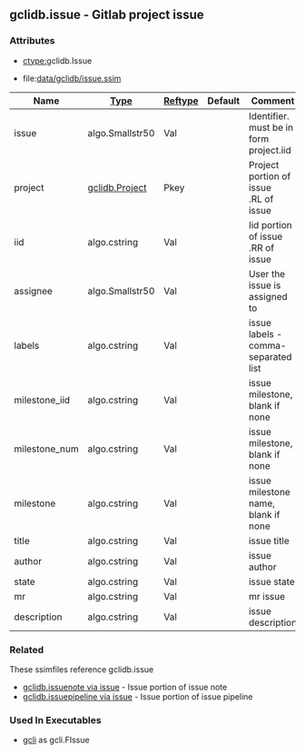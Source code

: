 ## gclidb.issue - Gitlab project issue


### Attributes
<a href="#attributes"></a>
* [ctype:](/txt/ssimdb/dmmeta/ctype.md)gclidb.Issue

* file:[data/gclidb/issue.ssim](/data/gclidb/issue.ssim)

|Name|[Type](/txt/ssimdb/dmmeta/ctype.md)|[Reftype](/txt/ssimdb/dmmeta/reftype.md)|Default|Comment|
|---|---|---|---|---|
|issue|algo.Smallstr50|Val||Identifier. must be in form project.iid|
|project|[gclidb.Project](/txt/ssimdb/gclidb/project.md)|Pkey||Project portion of issue<br>.RL of issue|
|iid|algo.cstring|Val||Iid portion of issue<br>.RR of issue|
|assignee|algo.Smallstr50|Val||User the issue is assigned to|
|labels|algo.cstring|Val||issue labels - comma-separated list|
|milestone_iid|algo.cstring|Val||issue milestone, blank if none|
|milestone_num|algo.cstring|Val||issue milestone, blank if none|
|milestone|algo.cstring|Val||issue milestone name, blank if none|
|title|algo.cstring|Val||issue title|
|author|algo.cstring|Val||issue author|
|state|algo.cstring|Val||issue state|
|mr|algo.cstring|Val||mr issue|
|description|algo.cstring|Val||issue description|

### Related
<a href="#related"></a>
These ssimfiles reference gclidb.issue

* [gclidb.issuenote via issue](/txt/ssimdb/gclidb/issuenote.md) - Issue portion of issue note 
* [gclidb.issuepipeline via issue](/txt/ssimdb/gclidb/issuepipeline.md) - Issue portion of issue pipeline

### Used In Executables
<a href="#used-in-executables"></a>
* [gcli](/txt/exe/gcli/README.md) as gcli.FIssue

